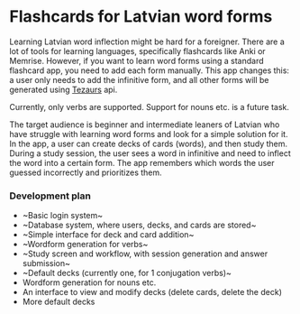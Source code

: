 # Flashcards for Latvian word forms

Learning Latvian word inflection might be hard for a foreigner. There are a lot of tools for learning languages, specifically flashcards like Anki or Memrise. However, if you want to learn word forms using a standard flashcard app, you need to add each form manually. This app changes this: a user only needs to add the infinitive form, and all other forms will be generated using [Tezaurs](tezaurs.lv) api.

Currently, only verbs are supported. Support for nouns etc. is a future task.

The target audience is beginner and intermediate leaners of Latvian who have struggle with learning word forms and look for a simple solution for it. In the app, a user can create decks of cards (words), and then study them. During a study session, the user sees a word in infinitive and need to inflect the word into a certain form. The app remembers which words the user guessed incorrectly and prioritizes them.

### Development plan
* ~Basic login system~
* ~Database system, where users, decks, and cards are stored~
* ~Simple interface for deck and card addition~
* ~Wordform generation for verbs~
* ~Study screen and workflow, with session generation and answer submission~
* ~Default decks (currently one, for 1 conjugation verbs)~
* Wordform generation for nouns etc.
* An interface to view and modify decks (delete cards, delete the deck)
* More default decks

  
